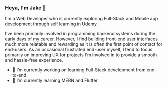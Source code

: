 ### Heya, I'm Jake 👋

I'm a Web Developer who is currently exploring Full-Stack and Mobile app development through self learning in Udemy.

I've been primarily involved in programming backend systems during the early days of my career. However, I find building front-end user interfaces much more relatable and rewarding as it is often the first point of contact for end-users. As an occasional frustrated end-user myself, I tend to focus primarily on improving UX for projects I'm involved in to provide a smooth and hassle-free experience.

- 🔭 I’m currently working on learning Full-Stack development from end-to-end
- 🌱 I’m currently learning MERN and Flutter

<!--
**JChinoz/JChinoz** is a ✨ _special_ ✨ repository because its `README.md` (this file) appears on your GitHub profile.

Here are some ideas to get you started:



- 👯 I’m looking to collaborate on ...
- 🤔 I’m looking for help with ...
- 💬 Ask me about ...
- 📫 How to reach me: ...
- 😄 Pronouns: ...
- ⚡ Fun fact: ...
-->
